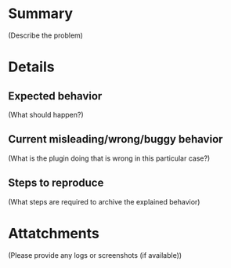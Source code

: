 # Summary
(Describe the problem)

# Details
## Expected behavior
(What should happen?)

## Current misleading/wrong/buggy behavior
(What is the plugin doing that is wrong in this particular case?)

## Steps to reproduce
(What steps are required to archive the explained behavior)


# Attatchments
(Please provide any logs or screenshots (if available))